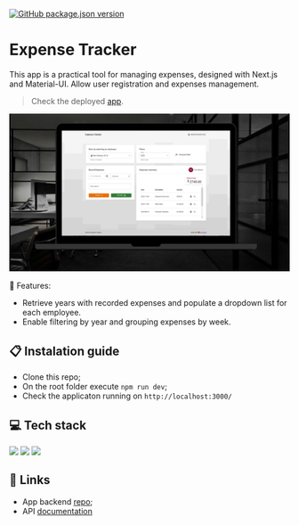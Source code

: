 [![GitHub package.json version](https://img.shields.io/github/package-json/v/osmfaria/expense-tracker-frontend)](https://img.shields.io/github/package-json/v/osmfaria/expense-tracker-frontend)
 
#  Expense Tracker

This app is a practical tool for managing expenses, designed with Next.js and Material-UI. Allow user registration and expenses management.

> Check the deployed [app](https://expense-tracker-osm.vercel.app/).
<img src="./public/app-design.png" />

💭 Features:
- Retrieve years with recorded expenses and populate a dropdown list for each employee. 
- Enable filtering by year and grouping expenses by week. 

## 📋 Instalation guide

- Clone this repo;
- On the root folder execute `npm run dev`;
- Check the applicaton running on `http://localhost:3000/`

## 💻 Tech stack

  <img src="https://img.shields.io/badge/next.js-000000?style=for-the-badge&logo=nextdotjs&logoColor=white" /> <img src="https://img.shields.io/badge/Material--UI-0081CB?style=for-the-badge&logo=material-ui&logoColor=white" /> <img src="https://img.shields.io/badge/JavaScript-323330?style=for-the-badge&logo=javascript&logoColor=F7DF1E" /> 

## 🔗 Links

- App backend [repo](https://github.com/osmfaria/expense-tracker-backend);
- API [documentation](https://osm-expense-tracker-f0320512353f.herokuapp.com/api-docs/) 
